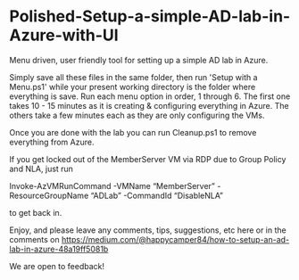 # Polished-Setup-a-simple-AD-lab-in-Azure-with-UI
Menu driven, user friendly tool for setting up a simple AD lab in Azure.

Simply save all these files in the same folder, then run 'Setup with a Menu.ps1' while your present working directory is the folder where everything is save.
Run each menu option in order, 1 through 6.
The first one takes 10 - 15 minutes as it is creating & configuring everything in Azure. 
The others take a few minutes each as they are only configuring the VMs.

Once you are done with the lab you can run Cleanup.ps1 to remove everything from Azure.

If you get locked out of the MemberServer VM via RDP due to Group Policy and NLA, just run

Invoke-AzVMRunCommand -VMName “MemberServer” -ResourceGroupName “ADLab” -CommandId “DisableNLA”

to get back in.

Enjoy, and please leave any comments, tips, suggestions, etc here or in the comments on https://medium.com/@happycamper84/how-to-setup-an-ad-lab-in-azure-48a19ff5081b

We are open to feedback!
